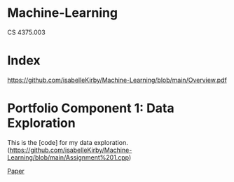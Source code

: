 # Machine-Learning
CS 4375.003

# Index

https://github.com/isabelleKirby/Machine-Learning/blob/main/Overview.pdf

# Portfolio Component 1: Data Exploration

This is the [code] for my data exploration.(https://github.com/isabelleKirby/Machine-Learning/blob/main/Assignment%201.cpp)

[Paper](https://github.com/isabelleKirby/Machine-Learning/blob/main/Assignment%201%20Paper.docx)
